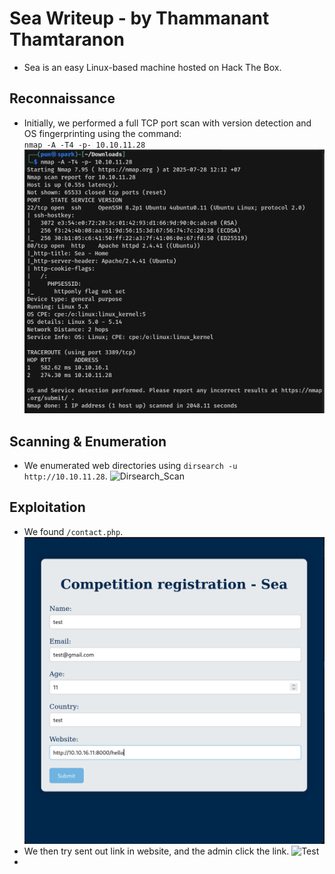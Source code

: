 # Sea Writeup - by Thammanant Thamtaranon
  - Sea is an easy Linux-based machine hosted on Hack The Box.

## Reconnaissance
  - Initially, we performed a full TCP port scan with version detection and OS fingerprinting using the command:  
    `nmap -A -T4 -p- 10.10.11.28`  
![Nmap_Scan](Nmap_Scan.png)

## Scanning & Enumeration
  - We enumerated web directories using `dirsearch -u http://10.10.11.28`.
![Dirsearch_Scan](Dirsearch_Scan.png)

## Exploitation
  - We found `/contact.php`.
![Contact](Contact.png)
  - We then try sent out link in website, and the admin click the link.
![Test](Test.png)
  - 
  
